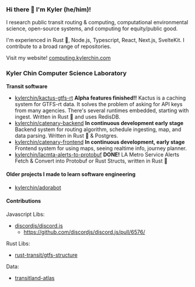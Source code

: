 ### Hi there 👋 I'm Kyler (he/him)!
I research public transit routing & computing, computational environmental science, open-source systems, and computing for equity/public good.

I'm experienced in Rust 🦀, Node.js, Typescript, React, Next.js, SvelteKit. I contribute to a broad range of repositories.

Visit my website! [computing.kylerchin.com](https://computing.kylerchin.com)

### Kyler Chin Computer Science Laboratory
**Transit software**

 - [kylerchin/kactus-gtfs-rt](https://github.com/kylerchin/kactus-gtfs-rt) **Alpha features finished!!**
Kactus is a caching system for GTFS-rt data. It solves the problem of asking for API keys from many agencies. There's several runtimes embedded, starting with ingest. Written in Rust 🦀 and uses RedisDB.
 - [kylerchin/catenary-backend](https://github.com/kylerchin/catenary-backend/) **In continuous development early stage**
Backend system for routing algorithm, schedule ingesting, map, and data parsing. Written in Rust 🦀 & Postgres. 
 - [kylerchin/catenary-frontend](https://github.com/kylerchin/catenary-frontend/) **In continuous development, early stage** Frontend system for using maps, seeing realtime info, journey planner. 
 - [kylerchin/lacmta-alerts-to-protobuf](https://github.com/kylerchin/lacmta-alerts-to-protobuf) **DONE!** LA Metro Service Alerts Fetch & Convert into Protobuf or Rust Structs, written in Rust 🦀

#### Older projects I made to learn software engineering

- [kylerchin/adorabot](https://github.com/kylerchin/adorabot) 

#### Contributions

Javascript Libs:

- [discordjs/discord.js](https://github.com/discordjs/discord.js)
  - https://github.com/discordjs/discord.js/pull/6576/

Rust Libs:

- [rust-transit/gtfs-structure](https://github.com/rust-transit/gtfs-structure)

Data:
- [transitland-atlas](https://github.com/transitland/transitland-atlas/)
<!--
**kylerchin/kylerchin** is a ✨ _special_ ✨ repository because its `README.md` (this file) appears on your GitHub profile.

Here are some ideas to get you started:

- 🔭 I’m currently working on ...
- 🌱 I’m currently learning ...
- 👯 I’m looking to collaborate on ...
- 🤔 I’m looking for help with ...
- 💬 Ask me about ...
- 📫 How to reach me: ...
- 😄 Pronouns: ...
- ⚡ Fun fact: ...
-->
